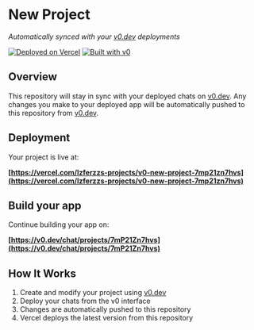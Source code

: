 # New Project

*Automatically synced with your [v0.dev](https://v0.dev) deployments*

[![Deployed on Vercel](https://img.shields.io/badge/Deployed%20on-Vercel-black?style=for-the-badge&logo=vercel)](https://vercel.com/lzferzzs-projects/v0-new-project-7mp21zn7hvs)
[![Built with v0](https://img.shields.io/badge/Built%20with-v0.dev-black?style=for-the-badge)](https://v0.dev/chat/projects/7mP21Zn7hvs)

## Overview

This repository will stay in sync with your deployed chats on [v0.dev](https://v0.dev).
Any changes you make to your deployed app will be automatically pushed to this repository from [v0.dev](https://v0.dev).

## Deployment

Your project is live at:

**[https://vercel.com/lzferzzs-projects/v0-new-project-7mp21zn7hvs](https://vercel.com/lzferzzs-projects/v0-new-project-7mp21zn7hvs)**

## Build your app

Continue building your app on:

**[https://v0.dev/chat/projects/7mP21Zn7hvs](https://v0.dev/chat/projects/7mP21Zn7hvs)**

## How It Works

1. Create and modify your project using [v0.dev](https://v0.dev)
2. Deploy your chats from the v0 interface
3. Changes are automatically pushed to this repository
4. Vercel deploys the latest version from this repository